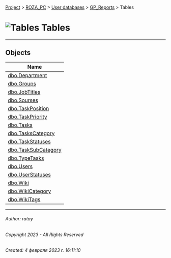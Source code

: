 #### 

[Project](../../../../index.md) > [ROZA_PC](../../../index.md) > [User databases](../../index.md) > [GP_Reports](../index.md) > Tables

# ![Tables](../../../../Images/Table32.png) Tables

---

## <a name="#objects"></a>Objects

| Name |
|---|
| [dbo.Department](dbo_Department.md) |
| [dbo.Groups](dbo_Groups.md) |
| [dbo.JobTitles](dbo_JobTitles.md) |
| [dbo.Sourses](dbo_Sourses.md) |
| [dbo.TaskPosition](dbo_TaskPosition.md) |
| [dbo.TaskPriority](dbo_TaskPriority.md) |
| [dbo.Tasks](dbo_Tasks.md) |
| [dbo.TasksCategory](dbo_TasksCategory.md) |
| [dbo.TaskStatuses](dbo_TaskStatuses.md) |
| [dbo.TaskSubCategory](dbo_TaskSubCategory.md) |
| [dbo.TypeTasks](dbo_TypeTasks.md) |
| [dbo.Users](dbo_Users.md) |
| [dbo.UserStatuses](dbo_UserStatuses.md) |
| [dbo.Wiki](dbo_Wiki.md) |
| [dbo.WikiCategory](dbo_WikiCategory.md) |
| [dbo.WikiTags](dbo_WikiTags.md) |


---

###### Author:  ratay

###### Copyright 2023 - All Rights Reserved

###### Created: 4 февраля 2023 г. 16:11:10

